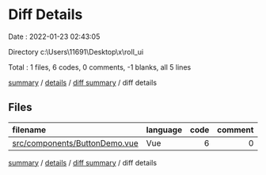 # Diff Details

Date : 2022-01-23 02:43:05

Directory c:\Users\11691\Desktop\x\roll_ui

Total : 1 files,  6 codes, 0 comments, -1 blanks, all 5 lines

[summary](results.md) / [details](details.md) / [diff summary](diff.md) / diff details

## Files
| filename | language | code | comment | blank | total |
| :--- | :--- | ---: | ---: | ---: | ---: |
| [src/components/ButtonDemo.vue](/src/components/ButtonDemo.vue) | Vue | 6 | 0 | -1 | 5 |

[summary](results.md) / [details](details.md) / [diff summary](diff.md) / diff details